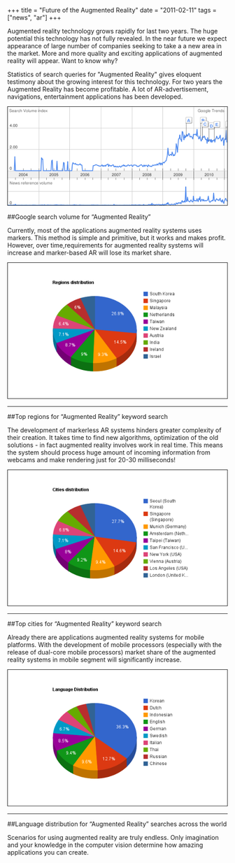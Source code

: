 +++
title = "Future of the Augmented Reality"
date = "2011-02-11"
tags =  ["news", "ar"]
+++

Augmented reality technology grows rapidly for last two years. The huge potential this technology has not fully revealed. In the near future we expect appearance of large number of companies seeking to take a a new area in the market. More and more quality and exciting applications of augmented reality will appear. Want to know why? 

<!--more-->

Statistics of search queries for "Augmented Reality" gives eloquent testimony about the growing interest for this technology. For two years the Augmented Reality has become profitable. A lot of AR-advertisement, navigations, entertainment applications has been developed. 

![viz][2] 


##Google search volume for “Augmented Reality”

Currently, most of the applications augmented reality systems uses markers. This method is simple and primitive, but it works and makes profit. However, over time,requirements for augmented reality systems will increase and marker-based AR will lose its market share. 

![regions_distribution][3] 

<hr>
##Top regions for “Augmented Reality” keyword search

The development of markerless AR systems hinders greater complexity of their creation. It takes time to find new algorithms, optimization of the old solutions - in fact augmented reality involves work in real time. This means the system should process huge amount of incoming information from webcams and make rendering just for 20-30 milliseconds! 

![cities_distribution][4] 

<hr>
##Top cities for “Augmented Reality” keyword search

Already there are applications augmented reality systems for mobile platforms. With the development of mobile processors (especially with the release of dual-core mobile processors) market share of the augmented reality systems in mobile segment will significantly increase. 

![language_distribution][5] 

<hr>
##Language distribution for “Augmented Reality” searches across the world

Scenarios for using augmented reality are truly endless. Only imagination and your knowledge in the computer vision determine how amazing applications you can create. 

   [2]: viz_thumb.png (viz)
   [3]: regions_distribution_thumb.png (regions_distribution)
   [4]: cities_distribution_thumb.png (cities_distribution)
   [5]: language_distribution_thumb.png (language_distribution)